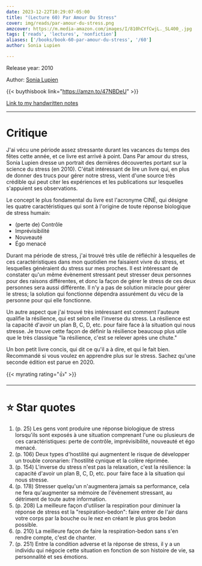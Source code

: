 ```yaml
---
date: 2023-12-22T10:29:07-05:00
title: "(Lecture 60) Par Amour Du Stress"
cover: img/reads/par-amour-du-stress.png
amzcover: https://m.media-amazon.com/images/I/810hCYfCwjL._SL400_.jpg
tags: ['reads', 'lectures', 'nonfiction']
aliases: ['/books/book-60-par-amour-du-stress', '/60']
author: Sonia Lupien

---
```


Release year: 2010

Author: [Sonia Lupien](https://sonialupien.com/)

{{< buythisbook link="https://amzn.to/47NBDeU" >}}

[Link to my handwritten notes](https://drive.google.com/file/d/1YZmUBQiR00l_GZMFTZhQCZotFuUl_UG8/view?usp=sharing)

---

# Critique

J'ai vécu une période assez stressante durant les vacances du temps des
fêtes cette année, et ce livre est arrivé à point. Dans Par amour du
stress, Sonia Lupien dresse un portrait des dernières découvertes
portant sur la science du stress (en 2010). C'était intéressant de lire un livre
qui, en plus de donner des trucs pour gérer notre stress, vient d'une
source très crédible qui peut citer les expériences et les publications
sur lesquelles s'appuient ses observations.

Le concept le plus fondamental du livre est l'acronyme CINÉ, qui désigne
les quatre caractéristiques qui sont à l'origine de toute réponse
biologique de stress humain:

- (perte de) Contrôle
- Imprévisibilité
- Nouveauté
- Égo menacé

Durant ma période de stress, j'ai trouvé très utile de réfléchir à
lesquelles de ces caractéristiques dans mon quotidien me faisaient vivre
du stress, et lesquelles généraient du stress sur mes proches. Il est
intéressant de constater qu'un même évènement stressant peut stresser
deux personnes pour des raisons différentes, et donc la façon de gérer
le stress de ces deux personnes sera aussi différente. Il n'y a pas de
solution miracle pour gérer le stress; la solution qui fonctionne
dépendra assurément du vécu de la personne pour qui elle fonctionne.

Un autre aspect que j'ai trouvé très intéressant est comment l'auteure
qualifie la résilience, qui est selon elle l'inverse du stress. La
résilience est la capacité d'avoir un plan B, C, D, etc. pour faire face
à la situation qui nous stresse. Je trouve cette façon de définir la
résilience beaucoup plus utile que le très classique "la résilience,
c'est se relever après une chute."

Un bon petit livre concis, qui dit ce qu'il a à dire, et qui le fait
bien. Recommandé si vous voulez en apprendre plus sur le stress. Sachez
qu'une seconde édition est parue en 2020.

{{< myrating rating="👍" >}}

---

# :star: Star quotes

1. (p. 25) Les gens vont produire une réponse biologique de stress
   lorsqu'ils sont exposés à une situation comprenant l'une ou plusieurs
   de ces caractéristiques: perte de contrôle, imprévisibilité,
   nouveauté et égo menacé.
1. (p. 106) Deux types d'hostilité qui augmentent le risque de
   développer un trouble coronarien: l'hostilité cynique et la colère
   réprimée.
1. (p. 154) L'inverse du stress n'est pas la relaxation, c'est la
   résilience: la capacité d'avoir un plan B, C, D, etc. pour faire face
   à la situation qui nous stresse.
1. (p. 178) Stresser quelqu'un n'augmentera jamais sa performance, cela
   ne fera qu'augmenter sa mémoire de l'évènement stressant, au
   détriment de toute autre information.
1. (p. 208) La meilleure façon d'utiliser la respiration pour diminuer
   la réponse de stress est la "respiration-bedon": faire entrer de
   l'air dans votre corps par la bouche ou le nez en créant le plus gros
   bedon possible.
1. (p. 210) La meilleure façon de faire la respiration-bedon sans s'en
   rendre compte, c'est de chanter.
1. (p. 251) Entre la condition adverse et la réponse de stress, il y a
   un individu qui négocie cette situation en fonction de son histoire
   de vie, sa personnalité et ses émotions.
